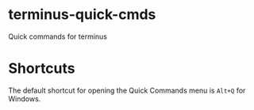 # terminus-quick-cmds
Quick commands for terminus

# Shortcuts
The default shortcut for opening the Quick Commands menu is `Alt+Q` for Windows.

